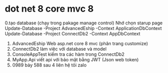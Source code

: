  # dot net 8 core mvc 8 
0.tạo database (chạy trong pakage manage control) 
Nhớ chọn starup page
 Update-Database -Project AdvancedEship -Context ApplicationDbContext
 Update-Database -Project ConnectDb2 -Context AppDbContext
1. AdvancedEship  Web asp.net core 8 mvc (phân trang customize)
2. ConnectDb2 làm việc với database và model
3. ConsoleAppTest kiểm tra các hàm trong ConnectDb2
4. MyApp.Api viết api với bảo mật bằng JWT (Json web token)
5. 0989 bảy 588 sau 4 liên hệ tôi zalo
